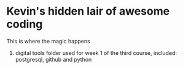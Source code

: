 # Kevin's hidden lair of awesome coding

This is where the magic happens 

1. digital tools folder
	used for week 1 of the third course, included: postgresql, github and python
